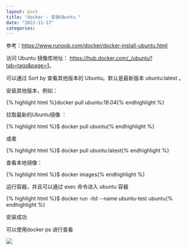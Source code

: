 ```yaml
---
layout: post
title: "docker - 安装Ubuntu "
date: "2022-11-17"
categories: 
---
```

<p>参考：<a href="https://www.runoob.com/docker/docker-install-ubuntu.html">https://www.runoob.com/docker/docker-install-ubuntu.html</a></p>
<p>访问 Ubuntu 镜像库地址：&nbsp;<a href="https://hub.docker.com/_/ubuntu?tab=tags&amp;page=1" rel="noopener noreferrer" target="_blank">https://hub.docker.com/_/ubuntu?tab=tags&amp;page=1</a>。</p>
<p>可以通过 Sort by 查看其他版本的 Ubuntu。默认是最新版本 ubuntu:latest 。</p>
<p>安装其他版本，例如：</p>
{% highlight html %}docker pull ubuntu:18.04{% endhighlight %}
<p>拉取最新的Ubuntu镜像 ：</p>
{% highlight html %}$ docker pull ubuntu{% endhighlight %}
<p>或者</p>
{% highlight html %}$ docker pull ubuntu:latest{% endhighlight %}
<p>查看本地镜像：</p>
{% highlight html %}$ docker images{% endhighlight %}
<p>运行容器，并且可以通过 exec 命令进入 ubuntu 容器</p>
{% highlight html %}$ docker run -itd --name ubuntu-test ubuntu{% endhighlight %}
<p>安装成功</p>
<p>可以使用docker ps 进行查看</p>
<p><img src="https://www.runoob.com/wp-content/uploads/2019/11/docker-ubuntu4.png" /></p>
